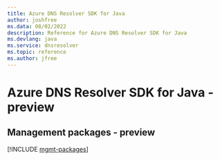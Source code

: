 ```yaml
---
title: Azure DNS Resolver SDK for Java
author: joshfree
ms.data: 08/02/2022
description: Reference for Azure DNS Resolver SDK for Java
ms.devlang: java
ms.service: dnsresolver
ms.topic: reference
ms.author: jfree
---
```

# Azure DNS Resolver SDK for Java - preview

## Management packages - preview
[!INCLUDE [mgmt-packages](dns-resolver-mgmt-index.md)]